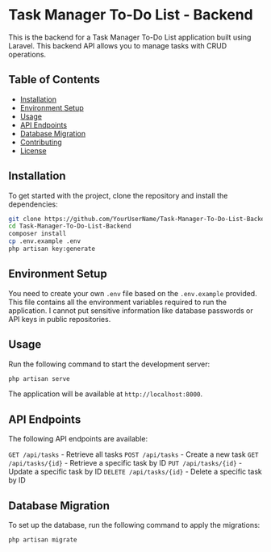 # Task Manager To-Do List - Backend

This is the backend for a Task Manager To-Do List application built using Laravel. This backend API allows you to manage tasks with CRUD operations.

## Table of Contents
- [Installation](#installation)
- [Environment Setup](#environment-setup)
- [Usage](#usage)
- [API Endpoints](#api-endpoints)
- [Database Migration](#database-migration)
- [Contributing](#contributing)
- [License](#license)

## Installation

To get started with the project, clone the repository and install the dependencies:

```bash
git clone https://github.com/YourUserName/Task-Manager-To-Do-List-Backend.git
cd Task-Manager-To-Do-List-Backend
composer install
cp .env.example .env
php artisan key:generate
```

## Environment Setup

You need to create your own `.env` file based on the `.env.example` provided. This file contains all the environment variables required to run the application. I cannot put sensitive information like database passwords or API keys in public repositories.

## Usage 
Run the following command to start the development server:
```bash
php artisan serve
```
The application will be available at `http://localhost:8000`.

## API Endpoints

The following API endpoints are available:

`GET /api/tasks` - Retrieve all tasks
`POST /api/tasks` - Create a new task
`GET /api/tasks/{id}` - Retrieve a specific task by ID
`PUT /api/tasks/{id}` - Update a specific task by ID
`DELETE /api/tasks/{id}` - Delete a specific task by ID

## Database Migration

To set up the database, run the following command to apply the migrations:

```bash
php artisan migrate
```

